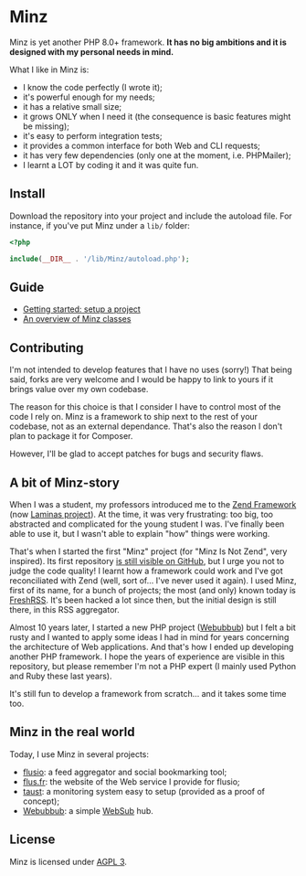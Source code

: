 # Minz

Minz is yet another PHP 8.0+ framework. **It has no big ambitions and it is
designed with my personal needs in mind.**

What I like in Minz is:

- I know the code perfectly (I wrote it);
- it's powerful enough for my needs;
- it has a relative small size;
- it grows ONLY when I need it (the consequence is basic features might be
  missing);
- it's easy to perform integration tests;
- it provides a common interface for both Web and CLI requests;
- it has very few dependencies (only one at the moment, i.e. PHPMailer);
- I learnt a LOT by coding it and it was quite fun.

## Install

Download the repository into your project and include the autoload file. For
instance, if you've put Minz under a `lib/` folder:

```php
<?php

include(__DIR__ . '/lib/Minz/autoload.php');
```

## Guide

- [Getting started: setup a project](/docs/getting_started.md)
- [An overview of Minz classes](/docs/overview.md)

## Contributing

I'm not intended to develop features that I have no uses (sorry!) That being
said, forks are very welcome and I would be happy to link to yours if it brings
value over my own codebase.

The reason for this choice is that I consider I have to control most of the
code I rely on. Minz is a framework to ship next to the rest of your codebase,
not as an external dependance. That's also the reason I don't plan to package
it for Composer.

However, I'll be glad to accept patches for bugs and security flaws.

## A bit of Minz-story

When I was a student, my professors introduced me to the [Zend Framework](https://framework.zend.com/)
(now [Laminas project](https://getlaminas.org/)). At the time, it was very
frustrating: too big, too abstracted and complicated for the young student I
was. I've finally been able to use it, but I wasn't able to explain "how"
things were working.

That's when I started the first "Minz" project (for "Minz Is Not Zend", very
inspired). Its first repository [is still visible on GitHub](https://github.com/marienfressinaud/MINZ),
but I urge you not to judge the code quality! I learnt how a framework could
work and I've got reconciliated with Zend (well, sort of… I've never used it
again). I used Minz, first of its name, for a bunch of projects; the most (and
only) known today is [FreshRSS](https://github.com/FreshRSS/FreshRSS). It's
been hacked a lot since then, but the initial design is still there, in this
RSS aggregator.

Almost 10 years later, I started a new PHP project ([Webubbub](https://github.com/flusio/Webubbub))
but I felt a bit rusty and I wanted to apply some ideas I had in mind for years
concerning the architecture of Web applications. And that's how I ended up
developing another PHP framework. I hope the years of experience are visible in
this repository, but please remember I'm not a PHP expert (I mainly used Python
and Ruby these last years).

It's still fun to develop a framework from scratch… and it takes some time too.

## Minz in the real world

Today, I use Minz in several projects:

- [flusio](https://github.com/flusio/flusio): a feed aggregator and social
  bookmarking tool;
- [flus.fr](https://github.com/flusio/flus.fr): the website of the Web service
  I provide for flusio;
- [taust](https://github.com/flusio/taust): a monitoring system easy to setup
  (provided as a proof of concept);
- [Webubbub](https://github.com/flusio/Webubbub): a simple [WebSub](https://www.w3.org/TR/websub/)
  hub.

## License

Minz is licensed under [AGPL 3](./LICENSE.txt).

